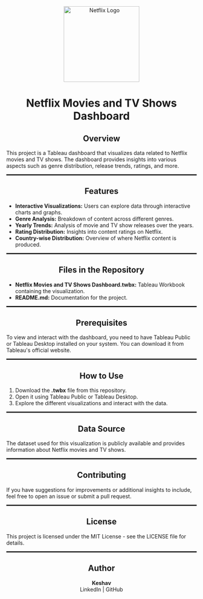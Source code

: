 <div>
    <center>
     <img src="Netflix logo.png" alt="Netflix Logo" width="200">
        <h1>Netflix Movies and TV Shows Dashboard</h1>
    </center>
</div>

<center>
    <h2>Overview</h2>
</center>

<p>
    This project is a Tableau dashboard that visualizes data related to Netflix movies and TV shows. The dashboard provides insights into various aspects such as genre distribution, release trends, ratings, and more.
</p>

<hr style="border: 1px dotted;">

<center>
    <h2>Features</h2>
</center>

<ul>
    <li><b>Interactive Visualizations:</b> Users can explore data through interactive charts and graphs.</li>
    <li><b>Genre Analysis:</b> Breakdown of content across different genres.</li>
    <li><b>Yearly Trends:</b> Analysis of movie and TV show releases over the years.</li>
    <li><b>Rating Distribution:</b> Insights into content ratings on Netflix.</li>
    <li><b>Country-wise Distribution:</b> Overview of where Netflix content is produced.</li>
</ul>

<hr style="border: 1px dotted;">

<center>
    <h2>Files in the Repository</h2>
</center>

<ul>
    <li><b>Netflix Movies and TV Shows Dashboard.twbx:</b> Tableau Workbook containing the visualization.</li>
    <li><b>README.md:</b> Documentation for the project.</li>
</ul>

<hr style="border: 1px dotted;">

<center>
    <h2>Prerequisites</h2>
</center>

<p>
    To view and interact with the dashboard, you need to have Tableau Public or Tableau Desktop installed on your system. You can download it from Tableau's official website.
</p>

<hr style="border: 1px dotted;">

<center>
    <h2>How to Use</h2>
</center>

<ol>
    <li>Download the <b>.twbx</b> file from this repository.</li>
    <li>Open it using Tableau Public or Tableau Desktop.</li>
    <li>Explore the different visualizations and interact with the data.</li>
</ol>

<hr style="border: 1px dotted;">

<center>
    <h2>Data Source</h2>
</center>

<p>
    The dataset used for this visualization is publicly available and provides information about Netflix movies and TV shows.
</p>

<hr style="border: 1px dotted;">

<center>
    <h2>Contributing</h2>
</center>

<p>
    If you have suggestions for improvements or additional insights to include, feel free to open an issue or submit a pull request.
</p>

<hr style="border: 1px dotted;">

<center>
    <h2>License</h2>
</center>

<p>
    This project is licensed under the MIT License - see the LICENSE file for details.
</p>

<hr style="border: 1px dotted;">

<div>
    <center>
        <h2>Author</h2>
        <p>
            <b>Keshav</b> <br>
            LinkedIn | GitHub
        </p>
    </center>
</div>
